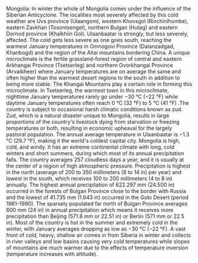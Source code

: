Mongolia: In winter the whole of Mongolia comes under the influence of the Siberian Anticyclone. The localities most severely affected by this cold weather are Uvs province (Ulaangom), western Khovsgol (Rinchinlhumbe), eastern Zavkhan (Tosontsengel), northern Bulgan (Hutag) and eastern Dornod province (Khalkhiin Gol). Ulaanbaatar is strongly, but less severely, affected. The cold gets less severe as one goes south, reaching the warmest January temperatures in Omnogovi Province (Dalanzadgad, Khanbogd) and the region of the Altai mountains bordering China. A unique microclimate is the fertile grassland-forest region of central and eastern Arkhangai Province (Tsetserleg) and northern Ovorkhangai Province (Arvaikheer) where January temperatures are on average the same and often higher than the warmest desert regions to the south in addition to being more stable. The Khangai Mountains play a certain role in forming this microclimate. In Tsetserleg, the warmest town in this microclimate, nighttime January temperatures rarely go under −30 °C (−22 °F) while daytime January temperatures often reach 0 °C (32 °F) to 5 °C (41 °F) .The country is subject to occasional harsh climatic conditions known as zud. Zud, which is a natural disaster unique to Mongolia, results in large proportions of the country's livestock dying from starvation or freezing temperatures or both, resulting in economic upheaval for the largely pastoral population. The annual average temperature in Ulaanbaatar is −1.3 °C (29.7 °F), making it the world's coldest capital city. Mongolia is high, cold, and windy. It has an extreme continental climate with long, cold winters and short summers, during which most of its annual precipitation falls. The country averages 257 cloudless days a year, and it is usually at the center of a region of high atmospheric pressure. Precipitation is highest in the north (average of 200 to 350 millimeters (8 to 14 in) per year) and lowest in the south, which receives 100 to 200 millimeters (4 to 8 in) annually. The highest annual precipitation of 622.297 mm (24.500 in) occurred in the forests of Bulgan Province close to the border with Russia and the lowest of 41.735 mm (1.643 in) occurred in the Gobi Desert (period 1961–1990). The sparsely populated far north of Bulgan Province averages 600 mm (24 in) in annual precipitation which means it receives more precipitation than Beijing (571.8 mm or 22.51 in) or Berlin (571 mm or 22.5 in). Most of the country is hot in the summer and extremely cold in the winter, with January averages dropping as low as −30 °C (−22 °F). A vast front of cold, heavy, shallow air comes in from Siberia in winter and collects in river valleys and low basins causing very cold temperatures while slopes of mountains are much warmer due to the effects of temperature inversion (temperature increases with altitude).
